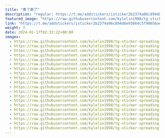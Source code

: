 ```yaml
---
title: "奏了奏了"
description: "regular: https://t.me/addstickers/isticker2b2374a06c894d8e93664c5f98656ae9_by_istickeri19_bot"
featured_image: "https://raw.githubusercontent.com/kylelin1998/tg-sticker-spreading-worldwide-images/main/img/343a6cd5-fed7-4a63-9659-3f030237e56d.jpg"
link: "https://t.me/addstickers/isticker2b2374a06c894d8e93664c5f98656ae9_by_istickeri19_bot"
weight: 3
date: 2024-01-17T02:32:22+08:00
images:
  - https://raw.githubusercontent.com/kylelin1998/tg-sticker-spreading-worldwide-images/main/img/343a6cd5-fed7-4a63-9659-3f030237e56d.jpg
  - https://raw.githubusercontent.com/kylelin1998/tg-sticker-spreading-worldwide-images/main/img/19e736f3-f10d-4aa7-b350-e5b2425aecb7.jpg
  - https://raw.githubusercontent.com/kylelin1998/tg-sticker-spreading-worldwide-images/main/img/98b50708-d9c4-4cf9-8c3e-600a78cb0aee.jpg
  - https://raw.githubusercontent.com/kylelin1998/tg-sticker-spreading-worldwide-images/main/img/593f666e-de20-4c41-8681-7ea49475f536.jpg
  - https://raw.githubusercontent.com/kylelin1998/tg-sticker-spreading-worldwide-images/main/img/c11d6b54-45f2-44e1-ab19-a0af8c3e0d35.jpg
  - https://raw.githubusercontent.com/kylelin1998/tg-sticker-spreading-worldwide-images/main/img/f6afedec-a299-4196-af53-1892fad362dc.jpg
  - https://raw.githubusercontent.com/kylelin1998/tg-sticker-spreading-worldwide-images/main/img/cc365c49-8bea-46fa-8ac3-89d613913643.jpg
  - https://raw.githubusercontent.com/kylelin1998/tg-sticker-spreading-worldwide-images/main/img/b730a57b-455f-49eb-a980-7a8500237a57.jpg
  - https://raw.githubusercontent.com/kylelin1998/tg-sticker-spreading-worldwide-images/main/img/620ec755-52af-4eed-a66f-68aeda5d55c9.jpg
  - https://raw.githubusercontent.com/kylelin1998/tg-sticker-spreading-worldwide-images/main/img/e10060b4-df93-455b-9b3b-63af631f3d5b.jpg
  - https://raw.githubusercontent.com/kylelin1998/tg-sticker-spreading-worldwide-images/main/img/0cd0d0e3-6c19-4c20-b09e-d18740692707.jpg
  - https://raw.githubusercontent.com/kylelin1998/tg-sticker-spreading-worldwide-images/main/img/64a7969a-d3d9-49ac-8d6b-dccdc30e1a54.jpg
  - https://raw.githubusercontent.com/kylelin1998/tg-sticker-spreading-worldwide-images/main/img/6151eb09-2d70-4439-961a-6e1201614d2f.jpg
  - https://raw.githubusercontent.com/kylelin1998/tg-sticker-spreading-worldwide-images/main/img/9f332ec8-5094-432c-9b98-f2697a899383.jpg
  - https://raw.githubusercontent.com/kylelin1998/tg-sticker-spreading-worldwide-images/main/img/24d8acde-2345-4b57-af03-4d0f9a994abc.jpg
  - https://raw.githubusercontent.com/kylelin1998/tg-sticker-spreading-worldwide-images/main/img/b70e368c-e84f-4e77-9f33-3e533b5d908f.jpg
  - https://raw.githubusercontent.com/kylelin1998/tg-sticker-spreading-worldwide-images/main/img/927bec8f-0a6e-4e91-997a-4ba99d21dda5.jpg
  - https://raw.githubusercontent.com/kylelin1998/tg-sticker-spreading-worldwide-images/main/img/f99c3a2e-512c-42be-9422-45c40d6afe24.jpg
  - https://raw.githubusercontent.com/kylelin1998/tg-sticker-spreading-worldwide-images/main/img/3595fa3b-969f-45aa-b20b-8f3dbfe3ef2f.jpg
  - https://raw.githubusercontent.com/kylelin1998/tg-sticker-spreading-worldwide-images/main/img/543198d9-d75f-4ba1-af5a-c96638ccc188.jpg
---
```

